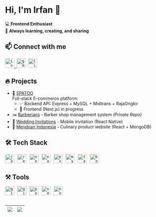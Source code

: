 # Hi, I'm Irfan 👋

💻 **Frontend Enthusiast**  
🎯 **Always learning, creating, and sharing**

## 📫 Connect with me
<p>
  <a href="https://www.instagram.com/irfnndien" target="_blank">
    <code><img src="https://upload.wikimedia.org/wikipedia/commons/a/a5/Instagram_icon.png" height="30" alt="instagram logo" /></code>
    <img width="0"/>
  </a>
  <a href="mailto:muhammadirfannudien@gmail.com" target="_blank" style="text-decoration:none">
    <code><img src="https://cdn.jsdelivr.net/gh/devicons/devicon/icons/google/google-original.svg" height="30" alt="gmail logo" /></code>
    <img width="0"/>
  </a>
  <a href="https://www.linkedin.com/in/irfannudien" target="_blank" style="text-decoration:none">
    <code><img src="https://cdn.jsdelivr.net/gh/devicons/devicon/icons/linkedin/linkedin-original.svg" height="30" alt="linkedin logo" /></code>
  </a>
</p>


## 🔥 Projects
- 🛒 [SPATOO](https://github.com/irfannudien/api-shoe)  
  Full-stack E-commerce platform:  
  - ✅ Backend API: Express + MySQL + Midtrans + RajaOngkir
  - 🚧 Frontend (Next.js) in progress
- ✂️ [Barberians](#) - Barber shop management system *(Private Repo)*
- 📱 [Wedding Invitations](https://github.com/irfannudien/wedding-invitation) - Mobile invitation (React Native)  
- 🥟 [Mendoan Indonesia](https://github.com/irfannudien/Platina) - Culinary product website (React + MongoDB)

## 🛠 Tech Stack
<code><img src="https://cdn.jsdelivr.net/gh/devicons/devicon/icons/javascript/javascript-original.svg" height="30" alt="javascript logo" /></code>
<img width="2"/>
<code><img src="https://cdn.jsdelivr.net/gh/devicons/devicon/icons/react/react-original.svg" height="30" alt="react logo" /></code>
<img width="2"/>
<code><img src="https://cdn.jsdelivr.net/gh/devicons/devicon/icons/nextjs/nextjs-original.svg" height="30" alt="nextjs logo" /></code>
<img width="2"/>
<code><img src="https://cdn.jsdelivr.net/gh/devicons/devicon/icons/nodejs/nodejs-original.svg" height="30" alt="nodejs logo" /></code>
<img width="2"/>
<code><img src="https://cdn.jsdelivr.net/gh/devicons/devicon/icons/express/express-original.svg" height="30" alt="express logo" /></code>
<img width="2"/>
<code><img src="https://cdn.jsdelivr.net/gh/devicons/devicon/icons/mysql/mysql-original.svg" height="30" alt="mysql logo" /></code>
<img width="2"/>
<code><img src="https://cdn.jsdelivr.net/gh/devicons/devicon/icons/tailwindcss/tailwindcss-original.svg" height="30" alt="tailwindcss logo" /></code>
<img width="2"/>
<code><img src="https://cdn.jsdelivr.net/gh/devicons/devicon/icons/bootstrap/bootstrap-original.svg" height="30" alt="bootstrap logo" /></code>


## ⚒ Tools
<code><img src="https://cdn.jsdelivr.net/gh/devicons/devicon/icons/git/git-original.svg" height="30" alt="git logo" /></code>
<img width="2"/>
<code><img src="https://cdn.jsdelivr.net/gh/devicons/devicon/icons/github/github-original.svg" height="30" alt="github logo" /></code>
<img width="2"/>
<code><img src="https://cdn.jsdelivr.net/gh/devicons/devicon/icons/postman/postman-original.svg" height="30" alt="postman logo" /></code>
<img width="2"/>
<code><img src="https://cdn.jsdelivr.net/gh/devicons/devicon/icons/vercel/vercel-original.svg" height="30" alt="vercel logo" /></code>
<img width="2"/>
<code><img src="https://cdn.jsdelivr.net/gh/devicons/devicon/icons/netlify/netlify-original.svg" height="30" alt="netlify logo" /></code>

##
| <img align="center" src="http://github-readme-streak-stats.herokuapp.com?user=irfannudien&theme=gruvbox" /> | <img align="center" src="https://github-readme-stats.vercel.app/api/top-langs/?username=irfannudien&layout=compact&theme=gruvbox&hide_border=true" /> |
| ------------- | ------------- |

